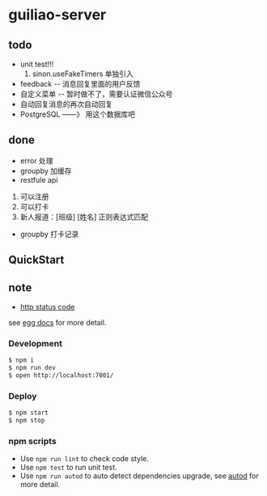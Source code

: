 # guiliao-server

## todo

- unit test!!!
  1. sinon.useFakeTimers 单独引入
- feedback -- 消息回复里面的用户反馈
- 自定义菜单 -- 暂时做不了，需要认证微信公众号
- 自动回复消息的再次自动回复
- PostgreSQL ——》 用这个数据库吧

## done

- error 处理
- groupby 加缓存
- restfule api
1. 可以注册
1. 可以打卡
1. 新人报道：[班级] [姓名] 正则表达式匹配
- groupby 打卡记录

## QuickStart

## note

- [http status code](http://www.restapitutorial.com/httpstatuscodes.html)

<!-- add docs here for user -->

see [egg docs][egg] for more detail.

### Development

```bash
$ npm i
$ npm run dev
$ open http://localhost:7001/
```

### Deploy

```bash
$ npm start
$ npm stop
```

### npm scripts

- Use `npm run lint` to check code style.
- Use `npm test` to run unit test.
- Use `npm run autod` to auto detect dependencies upgrade, see [autod](https://www.npmjs.com/package/autod) for more detail.


[egg]: https://eggjs.org